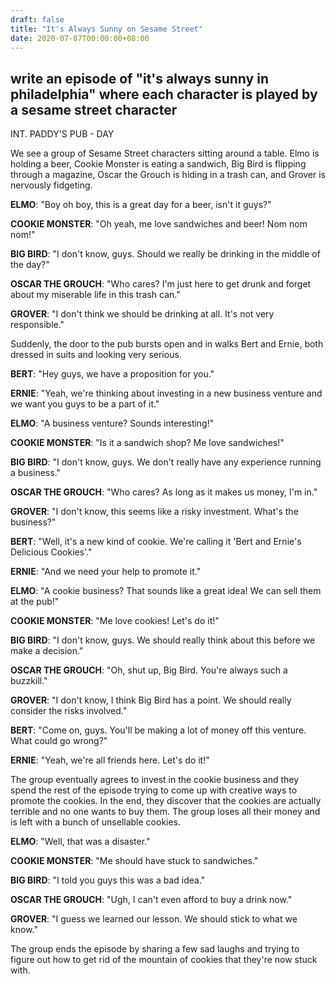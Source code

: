```yaml
---
draft: false
title: "It's Always Sunny on Sesame Street"
date: 2020-07-07T00:00:00+08:00
---
```


## write an episode of "it's always sunny in philadelphia" where each character is played by a sesame street character

INT. PADDY'S PUB - DAY

We see a group of Sesame Street characters sitting around a table. Elmo is holding a beer, Cookie Monster is eating a sandwich, Big Bird is flipping through a magazine, Oscar the Grouch is hiding in a trash can, and Grover is nervously fidgeting.

**ELMO**: "Boy oh boy, this is a great day for a beer, isn't it guys?"

**COOKIE MONSTER**: "Oh yeah, me love sandwiches and beer! Nom nom nom!"

**BIG BIRD**: "I don't know, guys. Should we really be drinking in the middle of the day?"

**OSCAR THE GROUCH**: "Who cares? I'm just here to get drunk and forget about my miserable life in this trash can."

**GROVER**: "I don't think we should be drinking at all. It's not very responsible."

Suddenly, the door to the pub bursts open and in walks Bert and Ernie, both dressed in suits and looking very serious.

**BERT**: "Hey guys, we have a proposition for you."

**ERNIE**: "Yeah, we're thinking about investing in a new business venture and we want you guys to be a part of it."

**ELMO**: "A business venture? Sounds interesting!"

**COOKIE MONSTER**: "Is it a sandwich shop? Me love sandwiches!"

**BIG BIRD**: "I don't know, guys. We don't really have any experience running a business."

**OSCAR THE GROUCH**: "Who cares? As long as it makes us money, I'm in."

**GROVER**: "I don't know, this seems like a risky investment. What's the business?"

**BERT**: "Well, it's a new kind of cookie. We're calling it 'Bert and Ernie's Delicious Cookies'."

**ERNIE**: "And we need your help to promote it."

**ELMO**: "A cookie business? That sounds like a great idea! We can sell them at the pub!"

**COOKIE MONSTER**: "Me love cookies! Let's do it!"

**BIG BIRD**: "I don't know, guys. We should really think about this before we make a decision."

**OSCAR THE GROUCH**: "Oh, shut up, Big Bird. You're always such a buzzkill."

**GROVER**: "I don't know, I think Big Bird has a point. We should really consider the risks involved."

**BERT**: "Come on, guys. You'll be making a lot of money off this venture. What could go wrong?"

**ERNIE**: "Yeah, we're all friends here. Let's do it!"

The group eventually agrees to invest in the cookie business and they spend the rest of the episode trying to come up with creative ways to promote the cookies. In the end, they discover that the cookies are actually terrible and no one wants to buy them. The group loses all their money and is left with a bunch of unsellable cookies.

**ELMO**: "Well, that was a disaster."

**COOKIE MONSTER**: "Me should have stuck to sandwiches."

**BIG BIRD**: "I told you guys this was a bad idea."

**OSCAR THE GROUCH**: "Ugh, I can't even afford to buy a drink now."

**GROVER**: "I guess we learned our lesson. We should stick to what we know."

The group ends the episode by sharing a few sad laughs and trying to figure out how to get rid of the mountain of cookies that they're now stuck with.
